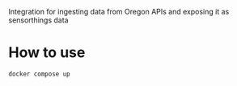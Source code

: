 Integration for ingesting data from Oregon APIs and exposing it as sensorthings data

# How to use

```sh
docker compose up

```